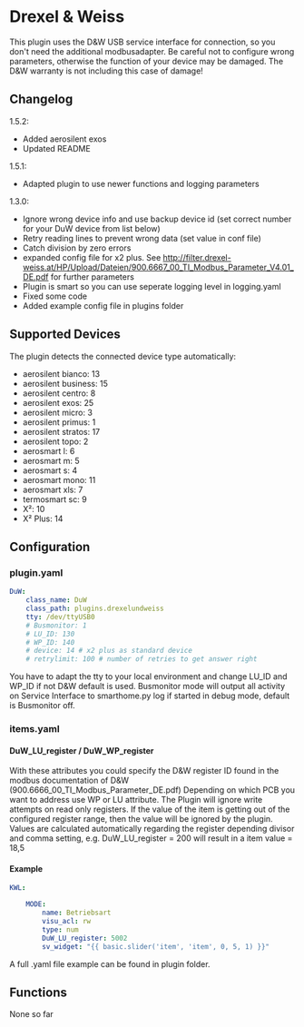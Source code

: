 # Drexel & Weiss

This plugin uses the D&W USB service interface for connection, so you don't need the additional modbusadapter. Be careful not to configure wrong parameters, otherwise the function of your device may be damaged. The D&W warranty is not including this case of damage!

## Changelog

1.5.2:
* Added aerosilent exos
* Updated README

1.5.1:
* Adapted plugin to use newer functions and logging parameters

1.3.0:
* Ignore wrong device info and use backup device id (set correct number for your DuW device from list below)
* Retry reading lines to prevent wrong data (set value in conf file)
* Catch division by zero errors
* expanded config file for x2 plus. See http://filter.drexel-weiss.at/HP/Upload/Dateien/900.6667_00_TI_Modbus_Parameter_V4.01_DE.pdf for further parameters
* Plugin is smart so you can use seperate logging level in logging.yaml
* Fixed some code
* Added example config file in plugins folder


## Supported Devices

The plugin detects the connected device type automatically:

   * aerosilent bianco: 13
   * aerosilent business: 15
   * aerosilent centro: 8
   * aerosilent exos: 25
   * aerosilent micro: 3
   * aerosilent primus: 1
   * aerosilent stratos: 17
   * aerosilent topo: 2
   * aerosmart l: 6
   * aerosmart m: 5
   * aerosmart s: 4
   * aerosmart mono: 11
   * aerosmart xls: 7
   * termosmart sc: 9
   * X²: 10
   * X² Plus: 14

## Configuration

### plugin.yaml

```yaml
DuW:
    class_name: DuW
    class_path: plugins.drexelundweiss
    tty: /dev/ttyUSB0
    # Busmonitor: 1
    # LU_ID: 130
    # WP_ID: 140
    # device: 14 # x2 plus as standard device
    # retrylimit: 100 # number of retries to get answer right
```

You have to adapt the tty to your local environment and change LU_ID and WP_ID if not D&W default is used.
Busmonitor mode will output all activity on Service Interface to smarthome.py log if started in debug mode, default is Busmonitor off.

### items.yaml

#### DuW_LU_register / DuW_WP_register

With these attributes you could specify the D&W register ID found in the modbus documentation of D&W (900.6666_00_TI_Modbus_Parameter_DE.pdf)
Depending on which PCB you want to address use WP or LU attribute. The Plugin will ignore write attempts on read only registers.
If the value of the item is getting out of the configured register range, then the value will be ignored by the plugin.
Values are calculated automatically regarding the register depending divisor and comma setting, e.g. DuW_LU_register = 200 will result in a item value = 18,5

#### Example

```yaml
KWL:

    MODE:
        name: Betriebsart
        visu_acl: rw
        type: num
        DuW_LU_register: 5002
        sv_widget: "{{ basic.slider('item', 'item', 0, 5, 1) }}"
```

A full .yaml file example can be found in plugin folder.

## Functions

None so far

